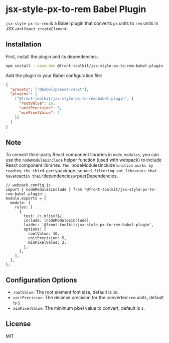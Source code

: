 # jsx-style-px-to-rem Babel Plugin

`jsx-style-px-to-rem` is a Babel plugin that converts `px` units to `rem` units in JSX and `React.createElement`.

## Installation

First, install the plugin and its dependencies:

```sh
npm install --save-dev @front-toolkit/jsx-style-px-to-rem-babel-plugin @babel/core @babel/preset-react
```

Add the plugin to your Babel configuration file:

```json
{
  "presets": ["@babel/preset-react"],
  "plugins": [
    ["@front-toolkit/jsx-style-px-to-rem-babel-plugin", {
      "rootValue": 16,
      "unitPrecision": 5,
      "minPixelValue": 2
    }]
  ]
}
```

## Note
To convert third-party React component libraries in `node_modules`, you can use the `nodeModulesInclude` helper function (used with webpack) to include React component libraries. `The `nodeModulesInclude` function works by reading the third-party `package.json` and filtering out libraries that have `react` in their `dependencies` or `peerDependencies`.`

```tsx
// webpack.config.js
import { nodeModulesInclude } from '@front-toolkit/jsx-style-px-to-rem-babel-plugin';
module.exports = {
  module: {
    rules: [
      {
        test: /\.m?jsx?$/,
        include: [nodeModulesInclude],
        loader: '@front-toolkit/jsx-style-px-to-rem-babel-plugin',
        options: {
          rootValue: 16,
          unitPrecision: 5,
          minPixelValue: 2,
        },
      },
    ],
  },
};
```

## Configuration Options

- `rootValue`: The root element font size, default is `16`.
- `unitPrecision`: The decimal precision for the converted `rem` units, default is `5`.
- `minPixelValue`: The minimum pixel value to convert, default is `1`.

## License

MIT
